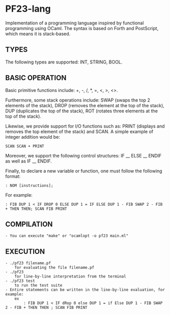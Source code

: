 # PF23-lang

Implementation of a programming language inspired by functional programming using OCaml. The syntax is based on Forth and PostScript, which means it is stack-based.

## TYPES
The following types are supported: INT, STRING, BOOL.

## BASIC OPERATION
Basic primitive functions include: +, -, /, *, =, <, >, <>.

Furthermore, some stack operations include: SWAP (swaps the top 2 elements of the stack), DROP (removes the element at the top of the stack), DUP (duplicates the top of the stack), ROT (rotates three elements at the top of the stack).

Likewise, we provide support for I/O functions such as: PRINT (displays and removes the top element of the stack) and SCAN. A simple example of integer addition would be:

	SCAN SCAN + PRINT 

Moreover, we support the following control structures: <condition> IF __ ELSE __ ENDIF as well as <condition> IF __ ENDIF.

Finally, to declare a new variable or function, one must follow the following format:

	: NOM [instructions]; 

For example: 

	: FIB DUP 1 < IF DROP 0 ELSE DUP 1 = IF ELSE DUP 1 - FIB SWAP 2 - FIB + THEN THEN; SCAN FIB PRINT


## COMPILATION

    - You can execute "make" or "ocamlopt -o pf23 main.ml"

## EXECUTION

    - ./pf23 filename.pf 
        for evaluating the file filename.pf 
    - ./pf23
        for line-by-line interpretation from the terminal
    - ./pf23 test
        to run the test suite
    - Entire statements can be written in the line-by-line evaluation, for example:
        ex
            : FIB DUP 1 < IF dRop 0 else DUP 1 = if Else DUP 1 - FIB SWAP 2 - FIB + THEN THEN ; SCAN FIB PRINT
